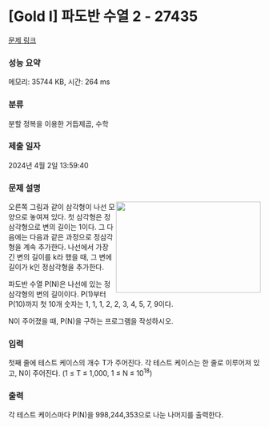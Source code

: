 # [Gold I] 파도반 수열 2 - 27435 

[문제 링크](https://www.acmicpc.net/problem/27435) 

### 성능 요약

메모리: 35744 KB, 시간: 264 ms

### 분류

분할 정복을 이용한 거듭제곱, 수학

### 제출 일자

2024년 4월 2일 13:59:40

### 문제 설명

<p><img alt="" src="https://www.acmicpc.net/upload/images/pandovan.png" style="float:right; height:182px; width:289px">오른쪽 그림과 같이 삼각형이 나선 모양으로 놓여져 있다. 첫 삼각형은 정삼각형으로 변의 길이는 1이다. 그 다음에는 다음과 같은 과정으로 정삼각형을 계속 추가한다. 나선에서 가장 긴 변의 길이를 k라 했을 때, 그 변에 길이가 k인 정삼각형을 추가한다.</p>

<p>파도반 수열 P(N)은 나선에 있는 정삼각형의 변의 길이이다. P(1)부터 P(10)까지 첫 10개 숫자는 1, 1, 1, 2, 2, 3, 4, 5, 7, 9이다.</p>

<p>N이 주어졌을 때, P(N)을 구하는 프로그램을 작성하시오.</p>

### 입력 

 <p>첫째 줄에 테스트 케이스의 개수 T가 주어진다. 각 테스트 케이스는 한 줄로 이루어져 있고, N이 주어진다. (1 ≤ T ≤ 1,000, 1 ≤ N ≤ 10<sup>18</sup>)</p>

### 출력 

 <p>각 테스트 케이스마다 P(N)을 998,244,353으로 나눈 나머지를 출력한다.</p>

